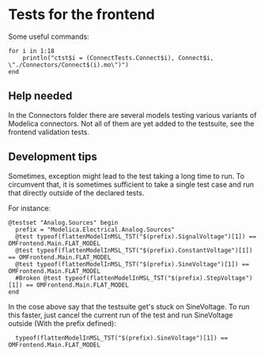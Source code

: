 # Tests for the frontend

Some useful commands:
```
for i in 1:18
    println("ctst$i = (ConnectTests.Connect$i), Connect$i, \"./Connectors/Connect$(i).mo\")")
end
```

## Help needed
In the Connectors folder there are several models testing various variants of Modelica connectors.
Not all of them are yet added to the testsuite, see the frontend validation tests.


## Development tips
Sometimes, exception might lead to the test taking a long time to run.
To circumvent that, it is sometimes sufficient to take a single test case and run that directly outside of the declared tests.

For instance:
```
@testset "Analog.Sources" begin
  prefix = "Modelica.Electrical.Analog.Sources"
  @test typeof(flattenModelInMSL_TST("$(prefix).SignalVoltage")[1]) == OMFrontend.Main.FLAT_MODEL
  @test typeof(flattenModelInMSL_TST("$(prefix).ConstantVoltage")[1]) == OMFrontend.Main.FLAT_MODEL
  @test typeof(flattenModelInMSL_TST("$(prefix).SineVoltage")[1]) == OMFrontend.Main.FLAT_MODEL
  #Broken @test typeof(flattenModelInMSL_TST("$(prefix).StepVoltage")[1]) == OMFrontend.Main.FLAT_MODEL
end
```

In the cose above say that the testsuite get's stuck on SineVoltage.
To run this faster, just cancel the current run of the test and run SineVoltage outside (With the prefix defined):
```
  typeof(flattenModelInMSL_TST("$(prefix).SineVoltage")[1]) == OMFrontend.Main.FLAT_MODEL
```
